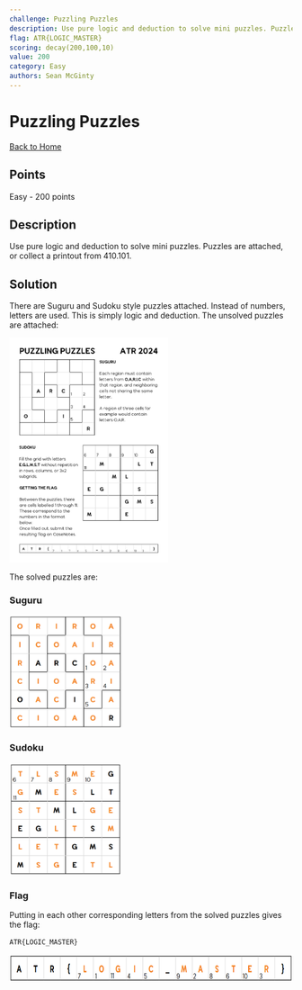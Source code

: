 ```yaml
---
challenge: Puzzling Puzzles
description: Use pure logic and deduction to solve mini puzzles. Puzzles are attached, or collect a printout from 410.101.
flag: ATR{LOGIC_MASTER}
scoring: decay(200,100,10)
value: 200
category: Easy
authors: Sean McGinty
---
```


# Puzzling Puzzles

[Back to Home](../../README.md)

## Points

Easy - 200 points

## Description

Use pure logic and deduction to solve mini puzzles. Puzzles are attached, or collect a printout from 410.101.

## Solution

There are Suguru and Sudoku style puzzles attached. Instead of numbers, letters are used. This is simply logic and deduction. The unsolved puzzles are attached:

<img src="puzzles.png" alt="Puzzles" height="400px" />

The solved puzzles are:

### Suguru

<img src="suguru.png" alt="Suguru Puzzle" height="200px" />

### Sudoku

<img src="sudoku.png" alt="Sudoku Puzzle" height="200px" />

### Flag

Putting in each other corresponding letters from the solved puzzles gives the flag:

```
ATR{LOGIC_MASTER}
```

<img src="flag.png" alt="Flag" height="50px" />